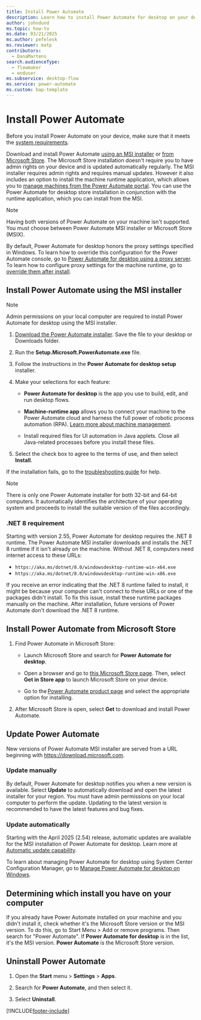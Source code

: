 ```yaml
---
title: Install Power Automate
description: Learn how to install Power Automate for desktop on your device.
author: johndund
ms.topic: how-to
ms.date: 03/21/2025
ms.author: pefelesk
ms.reviewer: matp
contributors:
  - DanaMartens
search.audienceType: 
  - flowmaker
  - enduser
ms.subservice: desktop-flow
ms.service: power-automate
ms.custom: bap-template
---
```

# Install Power Automate

Before you install Power Automate on your device, make sure that it meets the [system requirements](requirements.md).

Download and install Power Automate [using an MSI installer](#install-power-automate-using-the-msi-installer) or [from Microsoft Store](#install-power-automate-from-microsoft-store). The Microsoft Store installation doesn't require you to have admin rights on your device and is updated automatically regularly. The MSI installer requires admin rights and requires manual updates. However it also includes an option to install the machine runtime application, which allows you to [manage machines from the Power Automate portal](manage-machines.md). You can use the Power Automate for desktop store installation in conjunction with the runtime application, which you can install from the MSI.

> [!NOTE]
> Having both versions of Power Automate on your machine isn't supported. You must choose between Power Automate MSI installer or Microsoft Store (MSIX).

By default, Power Automate for desktop honors the proxy settings specified in Windows. To learn how to override this configuration for the Power Automate console, go to [Power Automate for desktop using a proxy server](governance.md#configure-power-automate-for-desktop-to-interact-with-a-corporate-proxy-server). To learn how to configure proxy settings for the machine runtime, go to [override them after install](https://support.microsoft.com/topic/power-automate-for-desktop-proxy-setup-8a79d690-1c02-416f-8af1-f057df5fe9b7).

## Install Power Automate using the MSI installer

> [!NOTE]
> Admin permissions on your local computer are required to install Power Automate for desktop using the MSI installer.

1. [Download the Power Automate installer](https://go.microsoft.com/fwlink/?linkid=2102613). Save the file to your desktop or Downloads folder.

1. Run the **Setup.Microsoft.PowerAutomate.exe** file.

1. Follow the instructions in the **Power Automate for desktop setup** installer.

1. Make your selections for each feature:

    - **Power Automate for desktop** is the app you use to build, edit, and run desktop flows.

    - **Machine-runtime app** allows you to connect your machine to the Power Automate cloud and harness the full power of robotic process automation (RPA). [Learn more about machine management](./manage-machines.md).

    - Install required files for UI automation in Java applets. Close all Java-related processes before you install these files.

1. Select the check box to agree to the terms of use, and then select **Install**.

If the installation fails, go to the [troubleshooting guide](/troubleshoot/power-platform/power-automate/desktop-flows/power-automate-desktop-installation-issues) for help.

> [!NOTE]
> There is only one Power Automate installer for both 32-bit and 64-bit computers. It automatically identifies the architecture of your operating system and proceeds to install the suitable version of the files accordingly.

### .NET 8 requirement

Starting with version 2.55, Power Automate for desktop requires the .NET 8 runtime. The Power Automate MSI installer downloads and installs the .NET 8 runtime if it isn't already on the machine. Without .NET 8, computers need internet access to these URLs:

- `https://aka.ms/dotnet/8.0/windowsdesktop-runtime-win-x64.exe`
- `https://aka.ms/dotnet/8.0/windowsdesktop-runtime-win-x86.exe`

If you receive an error indicating that the .NET 8 runtime failed to install, it might be because your computer can't connect to these URLs or one of the packages didn't install. To fix this issue, install these runtime packages manually on the machine. After installation, future versions of Power Automate don't download the .NET 8 runtime.

## Install Power Automate from Microsoft Store

1. Find Power Automate in Microsoft Store:

    - Launch Microsoft Store and search for **Power Automate for desktop**.

    - Open a browser and go to [this Microsoft Store page](https://www.microsoft.com/store/productId/9NFTCH6J7FHV). Then, select **Get in Store app** to launch Microsoft Store on your device.

    - Go to the [Power Automate product page](https://make.powerautomate.com/desktop/) and select the appropriate option for installing.

1. After Microsoft Store is open, select **Get** to download and install Power Automate.

## Update Power Automate

New versions of Power Automate MSI installer are served from a URL beginning with https://download.microsoft.com.

### Update manually

By default, Power Automate for desktop notifies you when a new version is available. Select **Update** to automatically download and open the latest installer for your region. You must have admin permissions on your local computer to perform the update. Updating to the latest version is recommended to have the latest features and bug fixes.

### Update automatically

Starting with the April 2025 (2.54) release, automatic updates are available for the MSI installation of Power Automate for desktop. Learn more at [Automatic update capability](./auto-update.md).

To learn about managing Power Automate for desktop using System Center Configuration Manager, go to [Manage Power Automate for desktop on Windows](../guidance/automation-coe/manage-pad-on-windows.md).

## Determining which install you have on your computer

If you already have Power Automate installed on your machine and you didn't install it, check whether it's the Microsoft Store version or the MSI version. To do this, go to Start Menu > Add or remove programs. Then search for "Power Automate". If **Power Automate for desktop** is in the list, it's the MSI version. **Power Automate** is the Microsoft Store version.

## Uninstall Power Automate

1. Open the **Start** menu > **Settings** > **Apps**.

1. Search for **Power Automate**, and then select it.

1. Select **Uninstall**.

[!INCLUDE[footer-include](../includes/footer-banner.md)]
